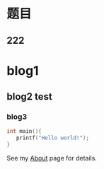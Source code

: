 题目
====

222
---

# blog1

## blog2 test

### blog3


 ```C++
int main(){
    printf("Hello world!");
}
 ```
See my [About](/www.veternal.com/) page for details.   
